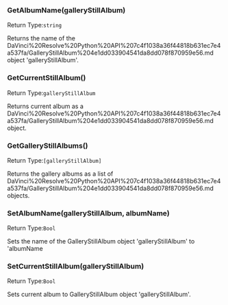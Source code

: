 ### GetAlbumName(galleryStillAlbum)               
Return Type:`string`

Returns the name of the DaVinci%20Resolve%20Python%20API%207c4f1038a36f44818b631ec7e4a537fa/GalleryStillAlbum%204e1dd033904541da8dd078f870959e56.md object 'galleryStillAlbum'.

### GetCurrentStillAlbum()                        
Return Type:`galleryStillAlbum`

Returns current album as a DaVinci%20Resolve%20Python%20API%207c4f1038a36f44818b631ec7e4a537fa/GalleryStillAlbum%204e1dd033904541da8dd078f870959e56.md object.

### GetGalleryStillAlbums()                       
Return Type:`[galleryStillAlbum]`

Returns the gallery albums as a list of DaVinci%20Resolve%20Python%20API%207c4f1038a36f44818b631ec7e4a537fa/GalleryStillAlbum%204e1dd033904541da8dd078f870959e56.md objects.

### SetAlbumName(galleryStillAlbum, albumName)    
Return Type:`Bool`

Sets the name of the GalleryStillAlbum object 'galleryStillAlbum' to 'albumName

### SetCurrentStillAlbum(galleryStillAlbum)       
Return Type:`Bool`

Sets current album to GalleryStillAlbum object 'galleryStillAlbum'.

